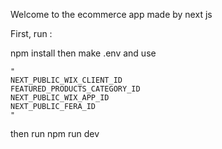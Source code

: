 Welcome to the ecommerce app made by next js 

First, run :

npm install then 
make .env and use
``` 
"
NEXT_PUBLIC_WIX_CLIENT_ID
FEATURED_PRODUCTS_CATEGORY_ID
NEXT_PUBLIC_WIX_APP_ID
NEXT_PUBLIC_FERA_ID
"
```
 then run
npm run dev





